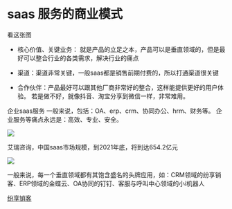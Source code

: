 # saas 服务的商业模式

看这张图

- 核心价值、关键业务： 就是产品的立足之本，产品可以是垂直领域的，但是最好可以整合行业的各类需求，解决行业的痛点

- 渠道：渠道非常关键，一般saas都是销售前期付费的，所以打通渠道很关键

- 合作伙伴：产品最好可以跟其他厂商非常好的整合，这样能提供更好的用户体验。 若是做不好，就像抖音、淘宝分享到微信一样，非常难用。

企业saas服务 一般来说，包括：OA、erp、crm、协同办公、hrm、财务等。
企业服务等痛点永远是：高效、专业、安全。


![](https://tva1.sinaimg.cn/large/007S8ZIlgy1gg4kcp0ugpj30y30j7aam.jpg)

艾瑞咨询，中国saas市场规模，到2021年底，将到达654.2亿元

![](https://tva1.sinaimg.cn/large/007S8ZIlgy1gg4t0wq5uqj30mu0djta8.jpg)


一般来说，每一个垂直领域都有其饱含盛名的头牌应用，如：CRM领域的纷享销客、ERP领域的金蝶云、OA协同的钉钉、客服与呼叫中心领域的小i机器人

 [纷享销客](https://zhuanlan.zhihu.com/p/142096103)